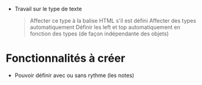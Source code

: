 * Travail sur le type de texte
  > Affecter ce type à la balise HTML s'il est défini
  > Affecter des types automatiquement
  > Définir les left et top automatiquement en fonction des types (de
    façon indépendante des objets)

# Fonctionnalités à créer

* Pouvoir définir avec ou sans rythme (les notes)
  

